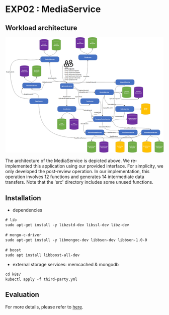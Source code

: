 # EXP02 : MediaService

## Workload architecture


![img](assets/media_microservices_architecture.png)

The architecture of the MediaService is depicted above. 
We re-implemented this application using our provided interface. 
For simplicity, we only developed the post-review operation. 
In our implementation, this operation involves 12 functions 
and generates 14 intermediate data transfers.
Note that the 'src' directory includes some unused functions.

## Installation

- dependencies
```shell
# lib
sudo apt-get install -y libzstd-dev libssl-dev libz-dev

# mongo-c-driver
sudo apt-get install -y libmongoc-dev libbson-dev libbson-1.0-0

# boost
sudo apt install libboost-all-dev
```

- external storage services: memcached & mongodb

```shell
cd k8s/
kubectl apply -f third-party.yml
```

## Evaluation

For more details, please refer to [here](../bench/intra-node/02_media_service/README.md).

